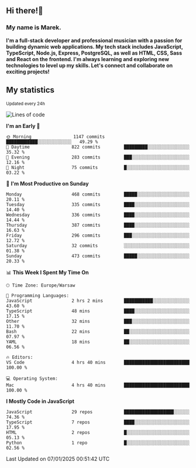 ## Hi there!👋 ##
### My name is Marek. ###

**I'm a full-stack developer and professional musician with a passion for building dynamic web applications. My tech stack includes JavaScript, TypeScript, Node.js, Express, PostgreSQL, as well as HTML, CSS, Sass and React on the frontend. I'm always learning and exploring new technologies to level up my skills. Let's connect and collaborate on exciting projects!**

## My statistics ##
<sub>Updated every 24h</sub>
<!--START_SECTION:waka-->
![Lines of code](https://img.shields.io/badge/From%20Hello%20World%20I%27ve%20Written-86.4%20thousand%20lines%20of%20code-blue)

**I'm an Early 🐤** 

```text
🌞 Morning                1147 commits        ████████████░░░░░░░░░░░░░   49.29 % 
🌆 Daytime                822 commits         █████████░░░░░░░░░░░░░░░░   35.32 % 
🌃 Evening                283 commits         ███░░░░░░░░░░░░░░░░░░░░░░   12.16 % 
🌙 Night                  75 commits          █░░░░░░░░░░░░░░░░░░░░░░░░   03.22 % 
```
📅 **I'm Most Productive on Sunday** 

```text
Monday                   468 commits         █████░░░░░░░░░░░░░░░░░░░░   20.11 % 
Tuesday                  335 commits         ████░░░░░░░░░░░░░░░░░░░░░   14.40 % 
Wednesday                336 commits         ████░░░░░░░░░░░░░░░░░░░░░   14.44 % 
Thursday                 387 commits         ████░░░░░░░░░░░░░░░░░░░░░   16.63 % 
Friday                   296 commits         ███░░░░░░░░░░░░░░░░░░░░░░   12.72 % 
Saturday                 32 commits          ░░░░░░░░░░░░░░░░░░░░░░░░░   01.38 % 
Sunday                   473 commits         █████░░░░░░░░░░░░░░░░░░░░   20.33 % 
```


📊 **This Week I Spent My Time On** 

```text
🕑︎ Time Zone: Europe/Warsaw

💬 Programming Languages: 
JavaScript               2 hrs 2 mins        ███████████░░░░░░░░░░░░░░   43.60 % 
TypeScript               48 mins             ████░░░░░░░░░░░░░░░░░░░░░   17.15 % 
Other                    32 mins             ███░░░░░░░░░░░░░░░░░░░░░░   11.70 % 
Bash                     22 mins             ██░░░░░░░░░░░░░░░░░░░░░░░   07.97 % 
YAML                     18 mins             ██░░░░░░░░░░░░░░░░░░░░░░░   06.56 % 

🔥 Editors: 
VS Code                  4 hrs 40 mins       █████████████████████████   100.00 % 

💻 Operating System: 
Mac                      4 hrs 40 mins       █████████████████████████   100.00 % 
```

**I Mostly Code in JavaScript** 

```text
JavaScript               29 repos            ███████████████████░░░░░░   74.36 % 
TypeScript               7 repos             ████░░░░░░░░░░░░░░░░░░░░░   17.95 % 
HTML                     2 repos             █░░░░░░░░░░░░░░░░░░░░░░░░   05.13 % 
Python                   1 repo              █░░░░░░░░░░░░░░░░░░░░░░░░   02.56 % 
```




 Last Updated on 07/01/2025 00:51:42 UTC
<!--END_SECTION:waka-->

<!--
**MarekSax/MarekSax** is a ✨ _special_ ✨ repository because its `README.md` (this file) appears on your GitHub profile.

Here are some ideas to get you started:

- 🔭 I’m currently working on ...
- 🌱 I’m currently learning ...
- 👯 I’m looking to collaborate on ...
- 🤔 I’m looking for help with ...
- 💬 Ask me about ...
- 📫 How to reach me: ...
- 😄 Pronouns: ...
- ⚡ Fun fact: ...
-->
